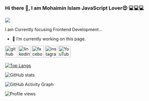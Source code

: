### Hi there 👋, I am  Mohaimin Islam JavaScript Lover😍 💻💻💻
![](https://scontent.fjsr8-1.fna.fbcdn.net/v/t39.30808-6/298795020_122254227217331_6572026511747528303_n.jpg?_nc_cat=110&ccb=1-7&_nc_sid=e3f864&_nc_ohc=P8G7byoTMiEAX8pUDZV&_nc_ht=scontent.fjsr8-1.fna&oh=00_AT8Fq86hD-N8NX7iYH7xKmmO8Zncc59lMegsyCm5rWbbSg&oe=62F8FD6E)

I am Currently focusing Frontend Development...

- 🔭 I’m currently working on this page. 


[<img src='https://cdn.jsdelivr.net/npm/simple-icons@3.0.1/icons/github.svg' alt='github' height='40'>](https://github.com/ProgrammerMohaimin)  [<img src='https://cdn.jsdelivr.net/npm/simple-icons@3.0.1/icons/linkedin.svg' alt='linkedin' height='40'>](https://www.linkedin.com/in/ProgrammerMohaimin/)  [<img src='https://cdn.jsdelivr.net/npm/simple-icons@3.0.1/icons/facebook.svg' alt='facebook' height='40'>](https://www.facebook.com/ProgrammerMohaiminID)  [<img src='https://cdn.jsdelivr.net/npm/simple-icons@3.0.1/icons/instagram.svg' alt='instagram' height='40'>](https://www.instagram.com/ProgrammerMohaimin/)  [<img src='https://cdn.jsdelivr.net/npm/simple-icons@3.0.1/icons/youtube.svg' alt='YouTube' height='40'>](https://www.youtube.com/channel/ProgrammerMohaimin)  

[![Top Langs](https://github-readme-stats.vercel.app/api/top-langs/?username=ProgrammerMohaimin)](https://github.com/anuraghazra/github-readme-stats)

![GitHub stats](https://github-readme-stats.vercel.app/api?username=ProgrammerMohaimin&show_icons=true&count_private=true)  

![GitHub Activity Graph](https://activity-graph.herokuapp.com/graph?username=ProgrammerMohaimin)  

![Profile views](https://gpvc.arturio.dev/ProgrammerMohaimin)  
